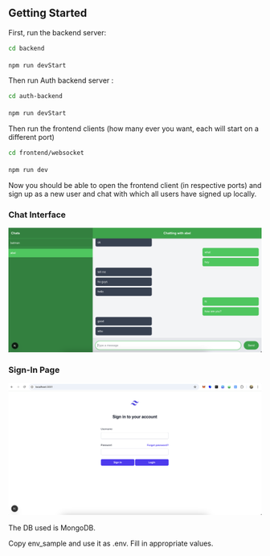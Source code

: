 ## Getting Started

First, run the backend server:

```bash
cd backend

npm run devStart
```

Then run Auth backend server :

```bash
cd auth-backend

npm run devStart
```

Then run the frontend clients (how many ever you want, each will start on a different port)

```bash
cd frontend/websocket

npm run dev
```

Now you should be able to open the frontend client (in respective ports) and sign up as a new user and chat with which all users have signed up locally.

### Chat Interface

![Chat Interface](./Images/chat.png)

### Sign-In Page

![Sign-In Page](./Images/signin.png)

The DB used is MongoDB.

Copy env_sample and use it as .env. Fill in appropriate values.
